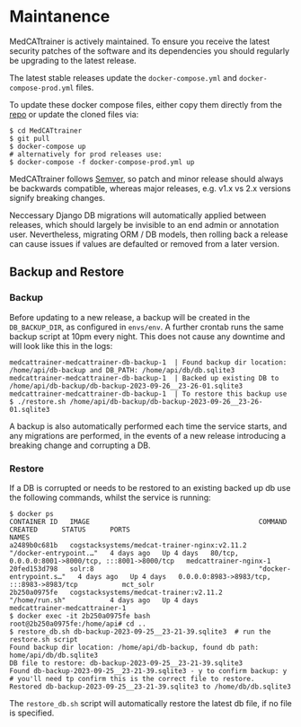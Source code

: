 # Maintanence

MedCATtrainer is actively maintained. To ensure you receive the latest
security patches of the software and its dependencies you should regularly
be upgrading to the latest release.

The latest stable releases update the `docker-compose.yml` and `docker-compose-prod.yml` files.

To update these docker compose files, either copy them directly from the [repo](https://github.com/CogStack/cogstack-nlp/tree/main/medcat-trainer)
or update the cloned files via:

```shell
$ cd MedCATtrainer
$ git pull
$ docker-compose up
# alternatively for prod releases use:
$ docker-compose -f docker-compose-prod.yml up
```

MedCATtrainer follows [Semver](https://semver.org/), so patch and minor release should always be backwards compatible, 
whereas major releases, e.g. v1.x vs 2.x versions signify breaking changes. 

Neccessary Django DB migrations will automatically applied between releases, which should largely be invisible to an end admin 
or annotation user. Nevertheless, migrating ORM / DB models, then rolling back a release can cause issues if values are defaulted 
or removed from a later version. 

## Backup and Restore

### Backup
Before updating to a new release, a backup will be created in the `DB_BACKUP_DIR`, as configured in `envs/env`.
A further crontab runs the same backup script at 10pm every night. This does not cause any downtime and will look like
this in the logs:
```shell
medcattrainer-medcattrainer-db-backup-1  | Found backup dir location: /home/api/db-backup and DB_PATH: /home/api/db/db.sqlite3
medcattrainer-medcattrainer-db-backup-1  | Backed up existing DB to /home/api/db-backup/db-backup-2023-09-26__23-26-01.sqlite3
medcattrainer-medcattrainer-db-backup-1  | To restore this backup use $ ./restore.sh /home/api/db-backup/db-backup-2023-09-26__23-26-01.sqlite3
```

A backup is also automatically performed each time the service starts, and any migrations are performed, in the events of a new release
introducing a breaking change and corrupting a DB.

### Restore
If a DB is corrupted or needs to be restored to an existing backed up db use the following commands, whilst the service is running:

```shell
$ docker ps
CONTAINER ID   IMAGE                                          COMMAND                  CREATED      STATUS      PORTS                                               NAMES
a2489b0c681b   cogstacksystems/medcat-trainer-nginx:v2.11.2   "/docker-entrypoint.…"   4 days ago   Up 4 days   80/tcp, 0.0.0.0:8001->8000/tcp, :::8001->8000/tcp   medcattrainer-nginx-1
20fed153d798   solr:8                                         "docker-entrypoint.s…"   4 days ago   Up 4 days   0.0.0.0:8983->8983/tcp, :::8983->8983/tcp           mct_solr
2b250a0975fe   cogstacksystems/medcat-trainer:v2.11.2         "/home/run.sh"           4 days ago   Up 4 days                                                       medcattrainer-medcattrainer-1
$ docker exec -it 2b250a0975fe bash
root@2b250a0975fe:/home/api# cd ..
$ restore_db.sh db-backup-2023-09-25__23-21-39.sqlite3  # run the restore.sh script
Found backup dir location: /home/api/db-backup, found db path: home/api/db/db.sqlite3
DB file to restore: db-backup-2023-09-25__23-21-39.sqlite3
Found db-backup-2023-09-25__23-21-39.sqlite3 - y to confirm backup: y  # you'll need tp confirm this is the correct file to restore.
Restored db-backup-2023-09-25__23-21-39.sqlite3 to /home/db/db.sqlite3
```

The `restore_db.sh` script will automatically restore the latest db file, if no file is specified.

